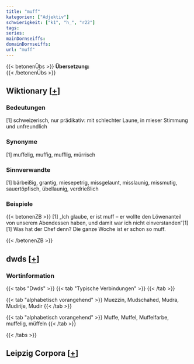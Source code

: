 ```yaml
---
title: "muff"
kategorien: ["Adjektiv"]
schwierigkeit: ["k1", "h_", "r22"]
tags:
series:
mainDornseiffs:
domainDornseiffs:
url: "muff"
---
```


{{< betonenÜbs >}}
**Übersetzung:**  
{{< /betonenÜbs >}}

## Wiktionary [[+](https://de.wiktionary.org/wiki/muff)]

### Bedeutungen
[1] schweizerisch, nur prädikativ: mit schlechter Laune, in mieser Stimmung und unfreundlich  

### Synonyme
[1] muffelig, muffig, mufflig, mürrisch  

### Sinnverwandte
[1] bärbeißig, grantig, miesepetrig, missgelaunt, misslaunig, missmutig, sauertöpfisch, übellaunig, verdrießlich  

### Beispiele
{{< betonenZB >}}
[1] „Ich glaube, er ist muff – er wollte den Löwenanteil von unserem Abendessen haben, und damit war ich nicht einverstanden“[1]  
[1] Was hat der Chef denn? Die ganze Woche ist er schon so muff.  

{{< /betonenZB >}}


## dwds [[+](https://www.dwds.de/wb/muff)]

### Wortinformation
{{< tabs "Dwds" >}}
{{< tab "Typische Verbindungen" >}}
{{< /tab >}}

{{< tab "alphabetisch vorangehend" >}}
Muezzin, Mudschahed, Mudra, Mudirije, Mudir
{{< /tab >}}

{{< tab "alphabetisch vorangehend" >}}
Muffe, Muffel, Muffelfarbe, muffelig, müffeln
{{< /tab >}}

{{< /tabs >}}

## Leipzig Corpora [[+](https://corpora.uni-leipzig.de/en/res?word=muff&corpusId=deu_newscrawl-public_2018)]

